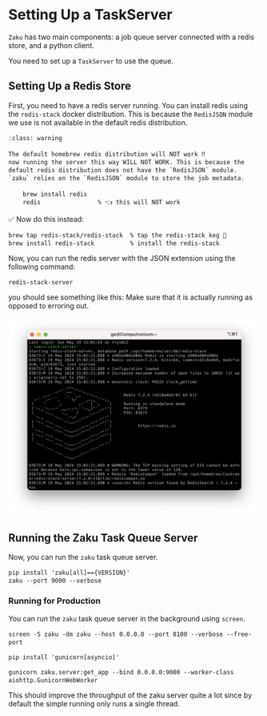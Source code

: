 # Setting Up a TaskServer

`Zaku` has two main components: a job queue server connected with a redis store, and a python client. 

You need to set up a `TaskServer` to use the queue. 

## Setting Up a Redis Store

First, you need to have a redis server running. You can install redis using the `redis-stack` docker distribution. This is because the `RedisJSON` module we use is not available in the default redis distribution. 

```{admonition} IMPORTANT: DON'T DO THIS ❌
:class: warning

The default homebrew redis distribution will NOT work ‼️
now running the server this way WILL NOT WORK. This is because the 
default redis distribution does not have the `RedisJSON` module. 
`zaku` relies on the `RedisJSON` module to store the job metadata.

    brew install redis 
    redis                % 👈 this will NOT work
```

✅ Now do this instead: 

```shell
brew tap redis-stack/redis-stack  % tap the redis-stack keg 🍺
brew install redis-stack          % install the redis-stack
```

Now, you can run the redis server with the JSON extension using the following command:

```shell
redis-stack-server
```

you should see something like this: Make sure that it is actually running as
opposed to erroring out.

<p align="center">
  <img src="../_static/redis-server-screenshot.png" width="600">
</p>


## Running the Zaku Task Queue Server

Now, you can run the `zaku` task queue server. 

```shell
pip install 'zaku[all]=={VERSION}'
zaku --port 9000 --verbose
```

### Running for Production

You can run the `zaku` task queue server in the background using `screen`. 

```shell
screen -S zaku -dm zaku --host 0.0.0.0 --port 8100 --verbose --free-port
```

```shell
pip install 'gunicorn[asyncio]'
```

```shell
gunicorn zaku.server:get_app --bind 0.0.0.0:9000 --worker-class aiohttp.GunicornWebWorker
```

This should improve the throughput of the zaku server quite a lot since
by default the simple running only runs a single thread.




